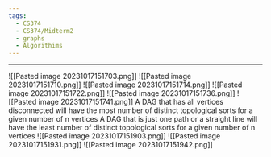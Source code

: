 ```yaml
---
tags:
  - CS374
  - CS374/Midterm2
  - graphs
  - Algorithims
---
```

---
![[Pasted image 20231017151703.png]]
![[Pasted image 20231017151710.png]]
![[Pasted image 20231017151714.png]]
![[Pasted image 20231017151722.png]]
![[Pasted image 20231017151736.png]]
![[Pasted image 20231017151741.png]]
A DAG that has all vertices disconnected will have the most number of distinct topological sorts for a given number of n vertices
A DAG that is just one path or a straight line will have the least number of distinct topological sorts for a given number of n vertices 
![[Pasted image 20231017151903.png]]
![[Pasted image 20231017151931.png]]
![[Pasted image 20231017151942.png]]

 